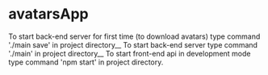# avatarsApp

To start back-end server for first time (to download avatars) type command './main save' in project directory__
To start back-end server type command './main' in project directory__
To start front-end api in development mode type command 'npm start' in project directory.